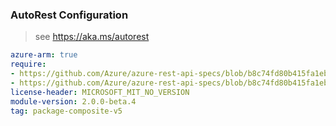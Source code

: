 ### AutoRest Configuration

> see https://aka.ms/autorest

``` yaml
azure-arm: true
require:
- https://github.com/Azure/azure-rest-api-specs/blob/b8c74fd80b415fa1ebb6fa787d454694c39e0fd5/specification/sql/resource-manager/readme.md
- https://github.com/Azure/azure-rest-api-specs/blob/b8c74fd80b415fa1ebb6fa787d454694c39e0fd5/specification/sql/resource-manager/readme.go.md
license-header: MICROSOFT_MIT_NO_VERSION
module-version: 2.0.0-beta.4
tag: package-composite-v5
```
